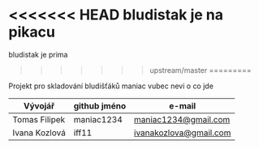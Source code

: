 <<<<<<< HEAD
bludistak je na pikacu
=======
bludistak je prima
>>>>>>> upstream/master
=========

Projekt pro skladování bludišťáků
maniac vubec nevi o co jde

Vývojář | github jméno | e-mail
------- | ------------ | ------
 Tomas Filipek | maniac1234 | maniac1234@gmail.com
Ivana Kozlová | iff11 | ivanakozlova@gmail.com

